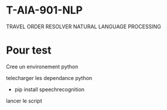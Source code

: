 # T-AIA-901-NLP
TRAVEL ORDER RESOLVER NATURAL LANGUAGE PROCESSING


# Pour test
Cree un environement python

telecharger les dependance python 
- pip install speechrecognition

lancer le script